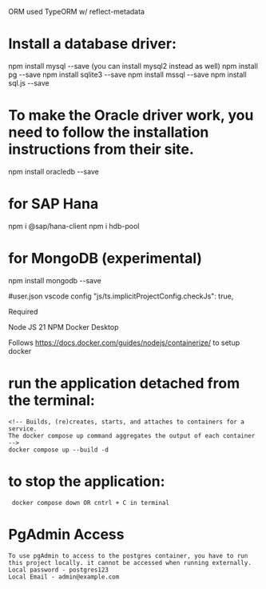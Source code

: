 

ORM used TypeORM w/ reflect-metadata

# Install a database driver:
npm install mysql --save (you can install mysql2 instead as well)
npm install pg --save
npm install sqlite3 --save
npm install mssql --save
npm install sql.js --save
# To make the Oracle driver work, you need to follow the installation instructions from their site.
npm install oracledb --save
# for SAP Hana
npm i @sap/hana-client
npm i hdb-pool
# for MongoDB (experimental)
npm install mongodb --save


#user.json vscode config
"js/ts.implicitProjectConfig.checkJs": true,


Required 

Node JS 21
NPM
Docker Desktop


Follows https://docs.docker.com/guides/nodejs/containerize/ to setup docker

# run the application detached from the terminal:
    <!-- Builds, (re)creates, starts, and attaches to containers for a service.
    The docker compose up command aggregates the output of each container -->
    docker compose up --build -d
# to stop the application:
     docker compose down OR cntrl + C in terminal

# PgAdmin Access
    To use pgAdmin to access to the postgres container, you have to run this project locally. it cannot be accessed when running externally. 
    Local password - postgres123
    Local Email - admin@example.com